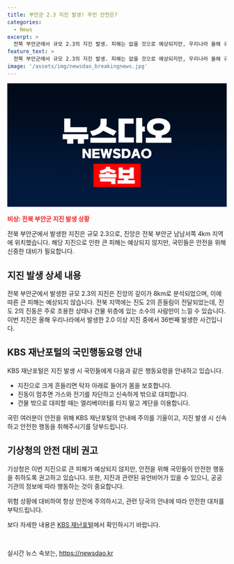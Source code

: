 ```yaml
---
title: 부안군 2.3 지진 발생! 주민 안전은?
categories:
  - News
excerpt: >
  전북 부안군에서 규모 2.3의 지진 발생. 피해는 없을 것으로 예상되지만, 우리나라 올해 규모 2.0 이상 지진은 36차례. 국민행동요령: 탁자 아래로 몸을 보호, 가스와 전기 차단 후 대피, 엘리베이터 이용X, 운동장이나 공원으로 대피, 지진과 관련된 유언비어가 있을 수 있으니 공공기관의 정보에 따라 행동. ※ 기사는 기상청의 지진 통보를 자동 수신해 KBS 자체 알고리즘에 따라 자동 생산.
feature_text: >
  전북 부안군에서 규모 2.3의 지진 발생. 피해는 없을 것으로 예상되지만, 우리나라 올해 규모 2.0 이상 지진은 36차례. 국민행동요령: 탁자 아래로 몸을 보호, 가스와 전기 차단 후 대피, 엘리베이터 이용X, 운동장이나 공원으로 대피, 지진과 관련된 유언비어가 있을 수 있으니 공공기관의 정보에 따라 행동. ※ 기사는 기상청의 지진 통보를 자동 수신해 KBS 자체 알고리즘에 따라 자동 생산.
image: '/assets/img/newsdao_breakingnews.jpg'
---
```


<p><img src="/assets/img/newsdao_breakingnews.jpg" alt="ranknews 속보" /></p>

<p><b><span style="color: #ee2323;">비상: 전북 부안군 지진 발생 상황</span></b></p>

<p>전북 부안군에서 발생한 지진은 규모 2.3으로, 진앙은 전북 부안군 남남서쪽 4km 지역에 위치했습니다. 해당 지진으로 인한 큰 피해는 예상되지 않지만, 국민들은 안전을 위해 신중한 대비가 필요합니다.</p>

<h2 data-ke-size="size26">지진 발생 상세 내용</h2>

<p>전북 부안군에서 발생한 규모 2.3의 지진은 진앙의 깊이가 8km로 분석되었으며, 이에 따른 큰 피해는 예상되지 않습니다. 
전북 지역에는 진도 2의 흔들림이 전달되었는데, 진도 2의 진동은 주로 조용한 상태나 건물 위층에 있는 소수의 사람만이 느낄 수 있습니다. 
이번 지진은 올해 우리나라에서 발생한 2.0 이상 지진 중에서 36번째 발생한 사건입니다.</p>

<h2 data-ke-size="size26">KBS 재난포털의 국민행동요령 안내</h2>

<p>KBS 재난포털은 지진 발생 시 국민들에게 다음과 같은 행동요령을 안내하고 있습니다.</p>

<ul>
<li>지진으로 크게 흔들리면 탁자 아래로 들어가 몸을 보호합니다.</li>
<li>진동이 멈추면 가스와 전기를 차단하고 신속하게 밖으로 대피합니다.</li>
<li>건물 밖으로 대피할 때는 엘리베이터를 타지 말고 계단을 이용합니다.</li>
</ul>

<p>국민 여러분이 안전을 위해 KBS 재난포털의 안내에 주의를 기울이고, 지진 발생 시 신속하고 안전한 행동을 취해주시기를 당부드립니다.</p>

<h2 data-ke-size="size26">기상청의 안전 대비 권고</h2>

<p>기상청은 이번 지진으로 큰 피해가 예상되지 않지만, 안전을 위해 국민들이 안전한 행동을 취하도록 권고하고 있습니다. 
또한, 지진과 관련된 유언비어가 있을 수 있으니, 공공기관의 정보에 따라 행동하는 것이 중요합니다.</p>

<p>위험 상황에 대비하여 항상 안전에 주의하시고, 관련 당국의 안내에 따라 안전한 대처를 부탁드립니다. </p>

<p>보다 자세한 내용은 <a href="https://d.kbs.co.kr/prepare/tips?gubun=001">KBS 재난포털</a>에서 확인하시기 바랍니다.</p>

<p data-ke-size="size16">&nbsp;</p>
실시간 뉴스 속보는, <a href="https://newsdao.kr" rel="dofollow">https://newsdao.kr</a>


